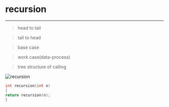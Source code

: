 # recursion
---
> head to tail

> tail to head

> base case

> work case(data-process)

> tree structure of calling

![recursion](https://media1.giphy.com/media/kOIbusN7fPnkk/100.webp?cid=36b14facdr878ladp9d18f68bn8nz7ntoioxdjf2gtsstz2o&rid=100.webp&ct=g)

```c++
int recursion(int n)
{
return recursion(n);
}

```

